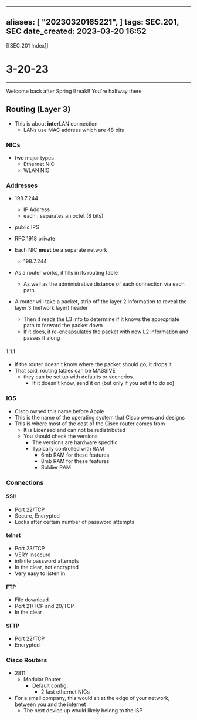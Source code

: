 
---
aliases: [ "20230320165221",  ]
tags: SEC.201, SEC
date_created: 2023-03-20 16:52
---
[[SEC.201 Index]]
# 3-20-23
---
Welcome back after Spring Break!!
You're halfway there

## Routing (Layer 3)
- This is about **inter**LAN connection
	- LANs use MAC address which are 48 bits

### NICs
- two major types
	- Ethernet NIC
	- WLAN NIC

### Addresses
- 198.7.244
	- IP Address
	- each . separates an octet (8 bits)
- public IPS
- RFC 1918 private

- Each NIC **must** be a separate network
	- 198.7.244
- As a router works, it fills in its routing table 
	- As well as the administrative distance of each connection via each path

- A router will take a packet, strip off the layer 2 information to reveal the layer 3 (network layer) header
	- Then it reads the L3 info to determine if it knows the appropriate path to forward the packet down
	- If it does, it re-encapsulates the packet with new L2 information and passes it along

#### 1.1.1.
- if the router doesn't know where the packet should go, it drops it
- That said, routing tables can be MASSIVE
	- they can be set up with defaults or scenerios.
		- If it doesn't know, send it on (but only if you set it to do so)

### IOS
- Cisco owned this name before Apple
- This is the name of the operating system that Cisco owns and designs
- This is where most of the cost of the Cisco router comes from
	- It is Licensed and can not be redistributed
	- You should check the versions
		- The versions are hardware specific
		- Typically controlled with RAM
			- 6mb RAM for these features
			- 8mb RAM for these features
			- Soldier RAM

### Connections
#### SSH
- Port 22/TCP
- Secure, Encrypted
- Locks after certain number of password attempts
#### telnet
- Port 23/TCP
- VERY Insecure
- infinite password attempts
- In the clear, not encrypted
- Very easy to listen in
#### FTP
- File download
- Port 21/TCP and 20/TCP
- In the clear
#### SFTP
- Port 22/TCP
- Encrypted

### Cisco Routers
- 2811
	- Modular Router
		- Default config:
			- 2 fast ethernet NICs
- For a small company, this would sit at the edge of your network, between you and the internet
	- The next device up would likely belong to the ISP

